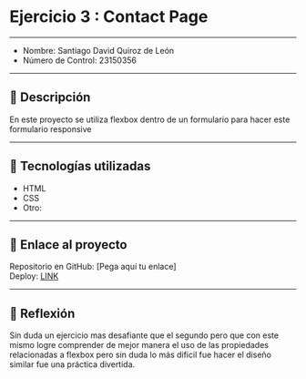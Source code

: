 # Ejercicio 3 : Contact Page

---

- Nombre: Santiago David Quiroz de León
- Número de Control: 23150356

---

## 📌 Descripción
En este proyecto se utiliza flexbox dentro de un formulario para
hacer este formulario responsive 


---

## 🚀 Tecnologías utilizadas
- HTML  
- CSS  
- Otro: 

---

## 🔗 Enlace al proyecto
Repositorio en GitHub: [Pega aquí tu enlace]  
Deploy: [LINK](https://nozomitgl.github.io/Tareasu1)

---

## 📝 Reflexión
Sin duda un ejercicio mas desafiante que el segundo pero que con este mismo logre comprender de mejor manera
el uso de las propiedades relacionadas a flexbox pero sin duda lo más dificil fue hacer el diseño similar
fue una práctica divertida.
